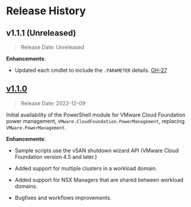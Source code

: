 # Release History

## v1.1.1 (Unreleased)

> Release Date: Unreleased

**Enhancements**:

- Updated each cmdlet to include the `.PARAMETER` details. [GH-27](https://github.com/vmware/powershell-module-for-vmware-cloud-foundation-power-management/pull/27)

## [v1.1.0](https://github.com/vmware/powershell-module-for-vmware-cloud-foundation-power-management/releases/tag/v1.1.0)

> Release Date: 2022-12-09

Initial availability of the PowerShell module for VMware Cloud Foundation power management, `VMware.CloudFoundation.PowerManagement`, replacing `VMware.PowerManagement`.

**Enhancements**:

- Sample scripts use the vSAN shutdown wizard API (VMware Cloud Foundation version 4.5 and later.)

- Added support for multiple clusters in a workload domain.

- Added support for NSX Managers that are shared between workload domains.

- Bugfixes and workflows improvements.
